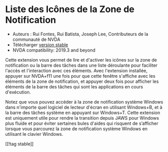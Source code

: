 # Liste des Icônes de la Zone de Notification #

*   Auteurs : Rui Fontes, Rui Batista, Joseph Lee, Contributeurs de la
    communauté de NVDA
*   Télécharger [version stable][1]
*   NVDA compatibility: 2019.3 and beyond

Cette extension vous permet de lire et d'activer les icônes sur la zone de
notification ou la barre des tâches dans une liste déroulante pour faciliter
l'accès et l'interaction avec ces éléments. Avec l'extension installée,
appuyer sur NVDA+f11 une fois pour que cette fenêtre s'affiche avec les
éléments de la zone de notification, et appuyer deux fois pour afficher les
éléments de la barre des tâches qui sont les applications en cours
d'exécution.

Notez que vous pouvez accéder à la zone de notification système Windows dans
n'importe quel logiciel de lecteur d'écran en utilisant Windows+B, et à la
barre des tâches système en appuyant sur Windows+T. Cette extension est
uniquement utile pour rendre la transition depuis JAWS pour Windows plus
fluide et pour éviter sertaines bules d'aides qui risquent de s’afficher
lorsque vous parcourez la zone de notification système Windows en utilisant
le clavier Windows.

[[!tag stable]]

[1]: https://github.com/ruifontes/systrayList/releases/download/2024.03.23/systrayList-2024.03.23.nvda-addon
